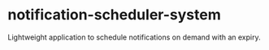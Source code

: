 # notification-scheduler-system
Lightweight application to schedule notifications on demand with an expiry.
